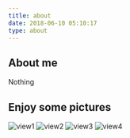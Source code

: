 ```yaml
---
title: about
date: 2018-06-10 05:10:17
type: about
---
```

## About me
Nothing 
## Enjoy some pictures
![view1](/blog/myimg/1.jpg)
![view2](/blog/myimg/2.jpg)
![view3](/blog/myimg/3.jpg)
![view4](/blog/myimg/4.jpg)
